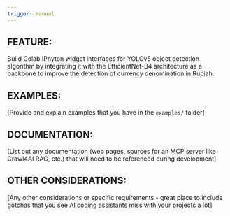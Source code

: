 ```yaml
---
trigger: manual
---
```


## FEATURE:

Build Colab IPhyton widget interfaces for YOLOv5 object detection algorithm by integrating it with the EfficientNet-B4 architecture as a backbone to improve the detection of currency denomination in Rupiah.

## EXAMPLES:

[Provide and explain examples that you have in the `examples/` folder]

## DOCUMENTATION:

[List out any documentation (web pages, sources for an MCP server like Crawl4AI RAG, etc.) that will need to be referenced during development]

## OTHER CONSIDERATIONS:

[Any other considerations or specific requirements - great place to include gotchas that you see AI coding assistants miss with your projects a lot]